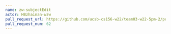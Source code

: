 ```yaml
---
name: zw-subjectEdit
actor: HBzhainan-wzw
pull_request_url: https://github.com/ucsb-cs156-w22/team03-w22-5pm-2/pull/62
pull_request_num: 62
---
```

